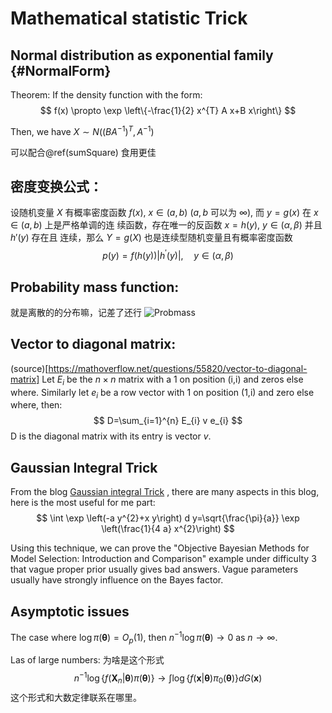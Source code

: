 # Mathematical statistic Trick

## Normal distribution as exponential family {#NormalForm}

Theorem: If the density function with the form:
$$
f(x) \propto \exp \left\{-\frac{1}{2} x^{T} A x+B x\right\}
$$

Then, we have $X\sim N\left(\left(B A^{-1}\right)^{T}, A^{-1}\right)$

可以配合\@ref(sumSquare) 食用更佳

## 密度变换公式：
设随机变量 $X$ 有概率密度函数 $f(x)$, $x\in(a, b)$ ($a, b$ 可以为 $\infty$), 而 $y = g(x)$ 在 $x \in (a, b)$ 上是严格单调的连
续函数，存在唯一的反函数 $x = h(y)$, $y \in (\alpha, \beta)$ 并且 $h′(y)$ 存在且
连续，那么 $Y = g(X)$ 也是连续型随机变量且有概率密度函数
$$
p(y)=f(h(y))\left|h^{\prime}(y)\right|, \quad y \in(\alpha, \beta)
$$

## Probability mass function:
就是离散的的分布嘛，记差了还行
![Probmass](https://upload.wikimedia.org/wikipedia/commons/thumb/8/85/Discrete_probability_distrib.svg/440px-Discrete_probability_distrib.svg.png)



## Vector to diagonal matrix:

(source)[https://mathoverflow.net/questions/55820/vector-to-diagonal-matrix]
Let $E_i$ be the $n\times n$ matrix with a 1 on position (i,i) and zeros else where.
Similarly let $e_i$ be a row vector with 1 on position (1,i) and zero else where, then:
$$
D=\sum_{i=1}^{n} E_{i} v e_{i}
$$
D is the diagonal matrix with its entry is vector $v$.



## Gaussian Integral Trick

From the blog [Gaussian integral Trick](http://blog.shakirm.com/2015/08/machine-learning-trick-of-the-day-2-gaussian-integral-trick/) , there are many aspects in this blog, here is the most useful for me part:
$$
\int \exp \left(-a y^{2}+x y\right) d y=\sqrt{\frac{\pi}{a}} \exp \left(\frac{1}{4 a} x^{2}\right)
$$

Using this technique, we can prove the "Objective Bayesian Methods for Model Selection: Introduction and Comparison" example under difficulty 3 that vague proper prior usually gives bad answers. Vague parameters usually have strongly influence on the Bayes factor.



## Asymptotic issues

The case where $\log \pi(\boldsymbol{\theta})=O_{p}(1)$, then $n^{-1} \log \pi(\boldsymbol{\theta}) \rightarrow 0$ as $n\rightarrow \infty$.

Las of large numbers: 为啥是这个形式
$$
n^{-1} \log \left\{f\left(\boldsymbol{X}_{n} | \boldsymbol{\theta}\right) \pi(\boldsymbol{\theta})\right\} \rightarrow \int \log \left\{f(\boldsymbol{x} | \boldsymbol{\theta}) \pi_{0}(\boldsymbol{\theta})\right\} d G(\boldsymbol{x})
$$
这个形式和大数定律联系在哪里。




